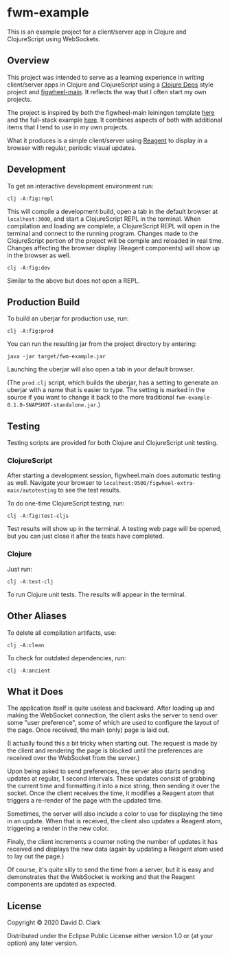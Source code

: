 # fwm-example

This is an example project for a client/server app in Clojure and ClojureScript using WebSockets.

## Overview

This project was intended to serve as a learning experience in writing client/server apps in Clojure and ClojureScript using a [Clojure Deps](https://clojure.org/guides/deps_and_cli) style project and [figwheel-main](https://figwheel.org). It reflects the way that I often start my own projects.

The project is inspired by both the figwheel-main leiningen template [here](https://github.com/bhauman/figwheel-main-template) and the full-stack example [here](https://github.com/oakes/full-stack-clj-example). It combines aspects of both with additional items that I tend to use in my own projects.

What it produces is a simple client/server using [Reagent](https://reagent-project.github.io) to display in a browser with regular, periodic visual updates.

## Development

To get an interactive development environment run:

    clj -A:fig:repl

This will compile a development build, open a tab in the default browser at `localhost:3000`, and start a ClojureScript REPL in the terminal. When compilation and loading are complete, a ClojureScript REPL will open in the terminal and connect to the running program. Changes made to the ClojureScript portion of the project will be compile and reloaded in real time. Changes affecting the browser display (Reagent components) will show up in the browser as well.

    clj -A:fig:dev

Similar to the above but does not open a REPL.

## Production Build

To build an uberjar for production use, run:

    clj -A:fig:prod

You can run the resulting jar from the project directory by entering:

    java -jar target/fwm-example.jar

Launching the uberjar will also open a tab in your default browser.

(The `prod.clj` script, which builds the uberjar, has a setting to generate an uberjar with a name that is easier to type. The setting is marked in the source if you want to change it back to the more traditional `fwm-example-0.1.0-SNAPSHOT-standalone.jar`.)

## Testing

Testing scripts are provided for both Clojure and ClojureScript unit testing.

### ClojureScript

After starting a development session, figwheel.main does automatic testing as well. Navigate your browser to `localhost:9500/figwheel-extra-main/autotesting` to see the test results.

To do one-time ClojureScript testing, run:

    clj -A:fig:test-cljs

Test results will show up in the terminal. A testing web page will be opened, but you can just close it after the tests have completed.

### Clojure

Just run:

    clj -A:test-clj

To run Clojure unit tests. The results will appear in the terminal.

## Other Aliases

To delete all compilation artifacts, use:

    clj -A:clean

To check for outdated dependencies, run:

    clj -A:ancient

## What it Does

The application itself is quite useless and backward. After loading up and making the WebSocket connection, the client asks the server to send over some "user preference", some of which are used to configure the layout of the page. Once received, the main (only) page is laid out.

(I actually found this a bit tricky when starting out. The request is made by the client and rendering the page is blocked until the preferences are received over the WebSocket from the server.)

Upon being asked to send preferences, the server also starts sending updates at regular, 1 second intervals. These updates consist of grabbing the current time and formatting it into a nice string, then sending it over the socket. Once the client receives the time, it modifies a Reagent atom that triggers a re-render of the page with the updated time.

Sometimes, the server will also include a color to use for displaying the time in an update. When that is received, the client also updates a Reagent atom, triggering a render in the new color.

Finaly, the client increments a counter noting the number of updates it has received and displays the new data (again by updating a Reagent atom used to lay out the page.)

Of course, it's quite silly to send the time from a server, but it is easy and demonstrates that the WebSocket is working and that the Reagent components are updated as expected.

## License

Copyright © 2020 David D. Clark

Distributed under the Eclipse Public License either version 1.0 or (at your option) any later version.
